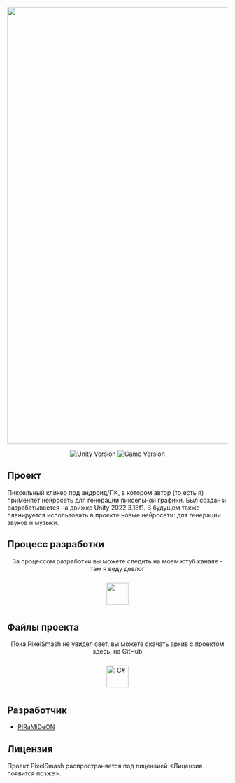 <p align="center">
      <img src='https://github.com/PiRaMiDeON/PixelSmash_Devlog/blob/main/GitHub_ProfileGif.gif' width=1000>
</p>

<p align="center">
    <img src="https://img.shields.io/badge/Engine-2021-blueviolet" alt="Unity Version">
    <img src="https://img.shields.io/badge/Version-Alpha-red" alt="Game Version">
</p>

## Проект

Пиксельный кликер под андроид/ПК, в котором автор (то есть я) применяет нейросеть для генерации пиксельной графики. Был создан и разрабатывается на движке Unity 2022.3.18f1. В будущем также планируется использовать в проекте новые нейросети: для генерации звуков и музыки.

## Процесс разработки

<p align="center"> За процессом разработки вы можете следить на моем ютуб канале - там я веду девлог
      <p align="center">
<a href="https://www.youtube.com/watch?v=Cb_Y4LBO4MQ&list=PLYqnXAJwAPlainjK4RDshaGYQYN1Ruh9h" target="_blank"><img style="margin: 10px" 
src="https://100tails.ru/wp-content/uploads/2022/06/red-youtube-logo-png-xl.png" height="50" /></a>
</p>

## Файлы проекта

<p align="center"> Пока PixelSmash не увидел свет, вы можете скачать архив с проектом здесь, на GitHub
      <p align="center">
<a href="https://github.com/PiRaMiDeON/PixelSmash_Devlog" target="_blank"><img style="margin: 10px" 
src="https://cdn.wikimg.net/en/splatoonwiki/images/thumb/8/88/GitHub_Icon.svg/1200px-GitHub_Icon.svg.png" alt="C#" height="50" /></a>
</p>

## Разработчик

- [PiRaMiDeON](https://github.com/PiRaMiDeON)

## Лицензия

Проект PixelSmash распространяется под лицензией <Лицензия появится позже>.
 
